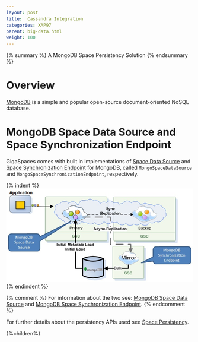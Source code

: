 ```yaml
---
layout: post
title:  Cassandra Integration
categories: XAP97
parent: big-data.html
weight: 100
---
```



{% summary %} A MongoDB Space Persistency Solution {% endsummary %}

# Overview

[MongoDB](http://www.mongodb.org/) is a simple and popular open-source document-oriented NoSQL database.


# MongoDB Space Data Source and Space Synchronization Endpoint

GigaSpaces comes with built in implementations of [Space Data Source](./space-data-source-api.html) and [Space Synchronization Endpoint](./space-synchronization-endpoint-api.html)
 for MongoDB, called `MongoSpaceDataSource` and `MongoSpaceSynchronizationEndpoint`, respectively.

{% indent %}
![mongodbPersistence.jpg](/attachment_files/mongodbPersistence.jpg)
{% endindent %}

{% comment %}
For information about the two see: [MongoDB Space Data Source](./mongodb-space-data-source.html) and [MongoDB Space Synchronization Endpoint](./mongodb-space-synchronization-endpoint.html).
{% endcomment %}

For further details about the persistency APIs used see [Space Persistency](./space-persistency.html).




{%children%}